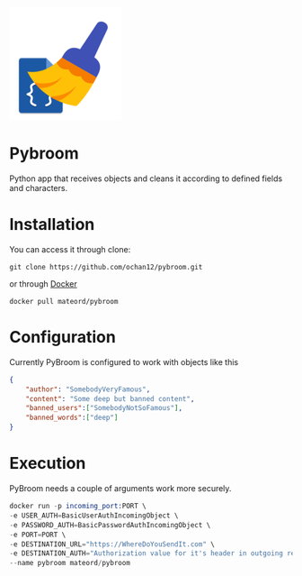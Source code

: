 <img src="./broom.png" alt="Pybroom" width="200"/>

# Pybroom
Python app that receives objects and cleans it according to defined fields and characters.

# Installation
You can access it through clone:
```
git clone https://github.com/ochan12/pybroom.git
```
or through [Docker](https://hub.docker.com/r/mateord/pybroom)
```
docker pull mateord/pybroom
```

# Configuration
Currently PyBroom is configured to work with objects like this
```json
{
    "author": "SomebodyVeryFamous",
    "content": "Some deep but banned content",
    "banned_users":["SomebodyNotSoFamous"], 
    "banned_words":["deep"]
}
```

# Execution
PyBroom needs a couple of arguments work more securely.
```s
docker run -p incoming_port:PORT \
-e USER_AUTH=BasicUserAuthIncomingObject \
-e PASSWORD_AUTH=BasicPasswordAuthIncomingObject \
-e PORT=PORT \
-e DESTINATION_URL="https://WhereDoYouSendIt.com" \
-e DESTINATION_AUTH="Authorization value for it's header in outgoing request" \
--name pybroom mateord/pybroom
```

